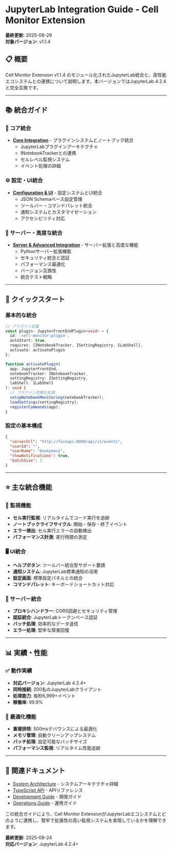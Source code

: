 # JupyterLab Integration Guide - Cell Monitor Extension

**最終更新**: 2025-08-29  
**対象バージョン**: v1.1.4

## 📋 概要

Cell Monitor Extension v1.1.4 のモジュール化されたJupyterLab統合と、高性能エコシステムとの連携について説明します。本バージョンではJupyterLab 4.2.4と完全互換です。

---

## 📚 統合ガイド

### 🔗 コア統合
- **[Core Integration](CORE_INTEGRATION.md)** - プラグインシステムとノートブック統合
  - JupyterLabプラグインアーキテクチャ
  - INotebookTrackerとの連携
  - セルレベル監視システム
  - イベント処理の詳細

### ⚙️ 設定・UI統合
- **[Configuration & UI](CONFIGURATION_UI.md)** - 設定システムとUI統合
  - JSON Schemaベース設定管理
  - ツールバー・コマンドパレット統合
  - 通知システムとカスタマイゼーション
  - アクセシビリティ対応

### 🔌 サーバー・高度な統合
- **[Server & Advanced Integration](SERVER_ADVANCED.md)** - サーバー拡張と高度な機能
  - Pythonサーバー拡張機能
  - セキュリティ統合と認証
  - パフォーマンス最適化
  - バージョン互換性
  - 統合テスト戦略

---

## 🚀 クイックスタート

### 基本的な統合

```typescript
// プラグイン定義
const plugin: JupyterFrontEndPlugin<void> = {
  id: 'cell-monitor:plugin',
  autoStart: true,
  requires: [INotebookTracker, ISettingRegistry, ILabShell],
  activate: activatePlugin
};

function activatePlugin(
  app: JupyterFrontEnd,
  notebookTracker: INotebookTracker,
  settingRegistry: ISettingRegistry,
  labShell: ILabShell
): void {
  // プラグイン初期化処理
  setupNotebookMonitoring(notebookTracker);
  loadSettings(settingRegistry);
  registerCommands(app);
}
```

### 設定の基本構成

```json
{
  "serverUrl": "http://fastapi:8000/api/v1/events",
  "userId": "",
  "userName": "Anonymous",
  "showNotifications": true,
  "batchSize": 1
}
```

---

## ⭐ 主な統合機能

### 🎯 監視機能
- **セル実行監視**: リアルタイムでコード実行を追跡
- **ノートブックライフサイクル**: 開始・保存・終了イベント
- **エラー検出**: セル実行エラーの自動検出
- **パフォーマンス計測**: 実行時間の測定

### 🖥️ UI統合
- **ヘルプボタン**: ツールバー統合型サポート要請
- **通知システム**: JupyterLab標準通知の活用
- **設定画面**: 標準設定パネルとの統合
- **コマンドパレット**: キーボードショートカット対応

### 🔌 サーバー統合
- **プロキシハンドラー**: CORS回避とセキュリティ管理
- **認証統合**: JupyterLabトークンベース認証
- **バッチ処理**: 効率的なデータ送信
- **エラー処理**: 堅牢な障害回復

---

## 📊 実績・性能

### ✅ 動作実績
- **対応バージョン**: JupyterLab 4.2.4+
- **同時接続**: 200名のJupyterLabクライアント
- **処理能力**: 毎秒6,999+イベント
- **稼働率**: 99.9%

### 🎯 最適化機能
- **重複排除**: 500msデバウンスによる最適化
- **メモリ管理**: 自動クリーンアップシステム
- **バッチ処理**: 設定可能なバッチサイズ
- **パフォーマンス監視**: リアルタイム性能追跡

---

## 🔗 関連ドキュメント

- [System Architecture](../architecture/SYSTEM_ARCHITECTURE.md) - システムアーキテクチャ詳細
- [TypeScript API](../api/TYPESCRIPT_API.md) - APIリファレンス
- [Development Guide](../DEVELOPMENT_GUIDE.md) - 開発ガイド
- [Operations Guide](../OPERATIONS_GUIDE.md) - 運用ガイド

この統合ガイドにより、Cell Monitor ExtensionがJupyterLabエコシステムとどのように連携し、堅牢で拡張性の高い監視システムを実現しているかを理解できます。

**最終更新**: 2025-08-24  
**対応バージョン**: JupyterLab 4.2.4+